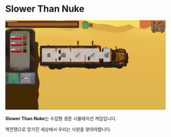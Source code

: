 # Slower Than Nuke

![GIF](preview1.gif) 


**Slower Than Nuke**는 수집형 생존 시뮬레이션 게임입니다.

핵전쟁으로 망가진 세상에서 우리는 낙원을 찾아야합니다.
